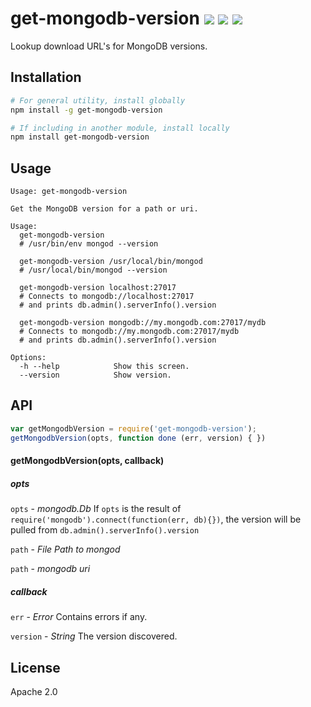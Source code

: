 # get-mongodb-version [![][npm_img]][npm_url] [![][travis_img]][travis_url] [![][coverage_img]][coverage_url]

Lookup download URL's for MongoDB versions.

## Installation

```bash
# For general utility, install globally
npm install -g get-mongodb-version

# If including in another module, install locally
npm install get-mongodb-version
```

## Usage

```
Usage: get-mongodb-version

Get the MongoDB version for a path or uri.

Usage:
  get-mongodb-version
  # /usr/bin/env mongod --version

  get-mongodb-version /usr/local/bin/mongod
  # /usr/local/bin/mongod --version

  get-mongodb-version localhost:27017
  # Connects to mongodb://localhost:27017
  # and prints db.admin().serverInfo().version

  get-mongodb-version mongodb://my.mongodb.com:27017/mydb
  # Connects to mongodb://my.mongodb.com:27017/mydb
  # and prints db.admin().serverInfo().version

Options:
  -h --help            Show this screen.
  --version            Show version.
```

## API

```javascript
var getMongodbVersion = require('get-mongodb-version');
getMongodbVersion(opts, function done (err, version) { })
```

#### getMongodbVersion(opts, callback)

##### opts

`opts` - *mongodb.Db*
If `opts` is the result of `require('mongodb').connect(function(err, db){})`,
the version will be pulled from `db.admin().serverInfo().version`

`path` - *File Path to mongod*

`path` - *mongodb uri*

##### callback

`err` - *Error*
Contains errors if any.

`version` - *String*
The version discovered.

## License

Apache 2.0

[travis_img]: https://secure.travis-ci.org/mongodb-js/get-mongodb-version.svg?branch=master
[travis_url]: https://travis-ci.org/mongodb-js/get-mongodb-version
[npm_img]: https://img.shields.io/npm/v/get-mongodb-version.svg
[npm_url]: https://www.npmjs.org/package/get-mongodb-version
[coverage_img]: https://coveralls.io/repos/mongodb-js/get-mongodb-version/badge.svg?branch=master
[coverage_url]: https://coveralls.io/r/mongodb-js/get-mongodb-version
